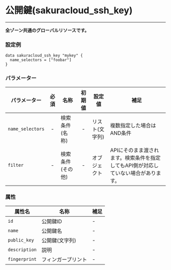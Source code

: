 # 公開鍵(sakuracloud_ssh_key)

---

**全ゾーン共通のグローバルリソースです。**

### 設定例

```hcl
data sakuracloud_ssh_key "mykey" {
  name_selectors = ["foobar"]
}
```

### パラメーター

|パラメーター         |必須  |名称                |初期値     |設定値                    |補足                                          |
|-------------------|:---:|--------------------|:--------:|------------------------|----------------------------------------------|
| `name_selectors`  | -   | 検索条件(名称)      | -        | リスト(文字列)           | 複数指定した場合はAND条件  |
| `filter`          | -   | 検索条件(その他)    | -        | オブジェクト             | APIにそのまま渡されます。検索条件を指定してもAPI側が対応していない場合があります。 |


### 属性

|属性名                | 名称                    | 補足                                        |
|---------------------|------------------------|--------------------------------------------|
| `id`                | 公開鍵ID                | -                                          |
| `name`              | 公開鍵名           | - |
| `public_key`        | 公開鍵(文字列)      | - |
| `description`       | 説明  | - | 
| `fingerprint`       | フィンガープリント        | -                                          |
